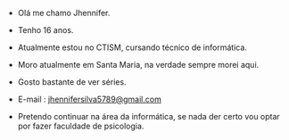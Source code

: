 - Olá me chamo Jhennifer.

- Tenho 16 anos.

- Atualmente estou no CTISM, cursando técnico de informática. 

- Moro atualmente em Santa Maria, na verdade sempre morei aqui. 

- Gosto bastante de ver séries. 

- E-mail : 
	 jhennifersilva5789@gmail.com 

- Pretendo continuar na área da informática, se nada der certo vou optar por fazer faculdade de psicologia. 



